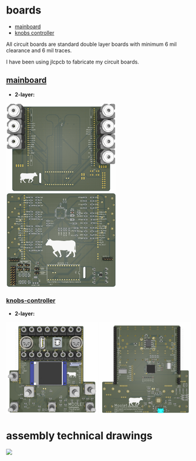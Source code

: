 # boards
 * [mainboard](#mainboard)
 * [knobs controller](#knobs-controller)
 
All circuit boards are standard double layer boards with minimum 6 mil clearance and 6 mil traces. 

I have been using jlcpcb to fabricate my circuit boards.  

## [mainboard](mainboard) 
* **2-layer:**

<img src='mainboard/images/mainboard-top.png' width='300px'/> <img src='mainboard/images/mainboard-bottom.png' width='300px'/> 

### [knobs-controller](knobs-controller) 
* **2-layer:** 

<img src='knobs-controller/images/Knob_controller_top_view.png' width='250px'/>
<img src='knobs-controller/images/Knob_controller_bottom_view.png' width='250px'/>

# assembly technical drawings 
<img src='../technical-drawing.svg' width='600px'/>

